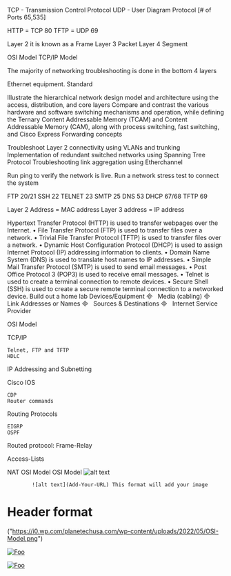 TCP - Transmission Control Protocol
UDP - User Diagram Protocol
[# of Ports 65,535]

HTTP = TCP 80
TFTP = UDP 69

  Layer 2 it is known as a Frame
  Layer 3 Packet
  Layer 4 Segment

OSI Model TCP/IP Model

The majority of networking troubleshooting is done in the bottom 4 layers

Ethernet equipment. Standard


Illustrate the hierarchical network design model and architecture using the access, distribution, and core layers
Compare and contrast the various hardware and software switching mechanisms and operation, while defining the Ternary Content
Addressable Memory (TCAM) and Content Addressable Memory (CAM), along with process switching, fast switching, and Cisco Express Forwarding concepts



Troubleshoot Layer 2 connectivity using VLANs and trunking
Implementation of redundant switched networks using Spanning Tree Protocol
Troubleshooting link aggregation using Etherchannel


Run ping to verify the network is live. 
Run a network stress test to connect the system




FTP 20/21
SSH 22
TELNET 23
SMTP 25
DNS 53
DHCP 67/68
TFTP 69


Layer 2 Address = MAC address
Layer 3 address = IP address


Hypertext Transfer Protocol (HTTP) is used to transfer webpages over the Internet.
• File Transfer Protocol (FTP) is used to transfer files over a network.
• Trivial File Transfer Protocol (TFTP) is used to transfer files over a network.
• Dynamic Host Configuration Protocol (DHCP) is used to assign Internet Protocol (IP) addressing
information to clients.
• Domain Name System (DNS) is used to translate host names to IP addresses.
• Simple Mail Transfer Protocol (SMTP) is used to send email messages.
• Post Office Protocol 3 (POP3) is used to receive email messages.
• Telnet is used to create a terminal connection to remote devices.
• Secure Shell (SSH) is used to create a secure remote terminal connection to a networked device.
Build out a home lab
Devices/Equipment

 
Media (cabling)

 
Link Addresses or Names

 
Sources & Destinations

 
Internet Service Provider


OSI Model

TCP/IP

    Telnet, FTP and TFTP
    HDLC

IP Addressing and Subnetting

Cisco IOS

    CDP
    Router commands

Routing Protocols

    EIGRP
    OSPF

Routed protocol: Frame-Relay

Access-Lists

NAT
OSI Model
OSI Model
![alt text](https://i0.wp.com/planetechusa.com/wp-content/uploads/2022/05/OSI-Model.png)

            ![alt text](Add-Your-URL) This format will add your image

# Header format

("https://i0.wp.com/planetechusa.com/wp-content/uploads/2022/05/OSI-Model.png")

<a href="http://google.com.au/" rel="some text">![Foo](http://www.google.com.au/images/nav_logo7.png)</a>

<a href="https://planetechusa.com/layer-2-vs-layer-3-switches/" rel="some text">![Foo](https://i0.wp.com/planetechusa.com/wp-content/uploads/2022/05/OSI-Model.png)</a>

